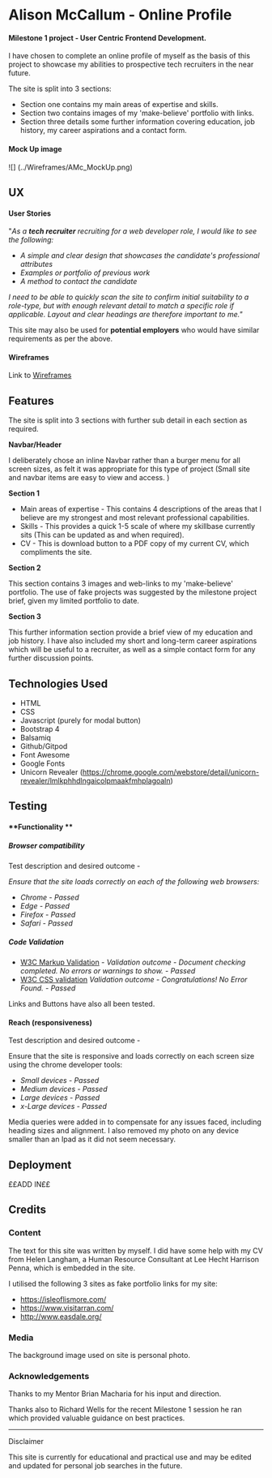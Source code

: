 # Alison McCallum - Online Profile

#### Milestone 1 project - User Centric Frontend Development. 

I have chosen to complete an online profile of myself as the basis of this project to showcase my abilities to prospective tech recruiters in the near future.  

The site is split into 3 sections: 

- Section one contains my main areas of expertise and skills.  
- Section two contains images of my 'make-believe' portfolio with links.
- Section three details some further information covering education, job history,  my career aspirations and a contact form.   

#### Mock Up image
![] (../Wireframes/AMc_MockUp.png)

## UX

#### User Stories

"*As a **tech recruiter** recruiting for a web developer role,  I would like to see the following:*

- *A simple and clear design that showcases the candidate's professional attributes*
- *Examples or portfolio of previous work*
- *A method to contact the candidate* 

*I need to be able to quickly scan the site to confirm initial suitability to a role-type, but with enough relevant detail to  match a specific role if applicable. Layout and clear headings are therefore important to me."*

This site may also be used for **potential employers** who would have similar requirements as per the above.

#### Wireframes

Link to [Wireframes](https://c131787a-8544-4671-acc4-93e8d5fb0951.ws-eu01.gitpod.io/files/download/?id=dd10ecca-ead0-4bdd-9851-7832af552c64)

## Features

The site is split into 3 sections with further sub detail in each section as required.

**Navbar/Header**

I deliberately chose an inline Navbar rather than a burger menu for all screen sizes, as felt it was appropriate for this type of project (Small site and navbar items are easy to view and access. )

**Section 1**

- Main areas of expertise - This contains 4 descriptions of the areas that I believe are my strongest and most relevant professional capabilities.
- Skills - This provides a quick 1-5 scale of where my skillbase currently sits (This can be updated as and when required). 
- CV - This is download button to a PDF copy of my current CV, which compliments the site.

**Section 2**

This section contains 3 images and web-links to my 'make-believe' portfolio.  The use of fake projects was suggested by the milestone project brief, given my limited portfolio to date.

**Section 3**

This further information section provide a brief view of my education and job history.  I have also included my short and long-term career aspirations  which will be useful to a recruiter, as well as a simple contact form for any further discussion points. 



## Technologies Used

- HTML
- CSS
- Javascript (purely for modal button)
- Bootstrap 4
- Balsamiq
- Github/Gitpod
- Font Awesome
- Google Fonts
- Unicorn Revealer (https://chrome.google.com/webstore/detail/unicorn-revealer/lmlkphhdlngaicolpmaakfmhplagoaln)



## Testing

#### **Functionality **

##### **Browser compatibility**

Test description and desired outcome -

 *Ensure that the site loads correctly on each of the following web browsers:*

- *Chrome - Passed*
- *Edge - Passed*
- *Firefox - Passed*
- *Safari - Passed*

##### Code Validation

- [W3C Markup Validation](https://validator.w3.org/) -  *Validation outcome - Document checking completed. No errors or warnings to show.* - *Passed*
- [W3C CSS validation](https://jigsaw.w3.org/css-validator/)  *Validation outcome - Congratulations! No Error Found. - Passed*

Links and Buttons have also all been tested. 

#### **Reach (responsiveness)**

Test description and desired outcome -

Ensure that the site is responsive and loads correctly on each screen size using the chrome developer tools:

- *Small devices - Passed*
- *Medium devices - Passed*
- *Large devices - Passed*
- *x-Large devices - Passed*

Media queries were added in to compensate for any issues faced, including heading sizes and alignment.  I also removed my photo on any device smaller than an Ipad as it did not seem necessary.



## Deployment

££ADD IN££

## Credits

### Content

The text for this site was written by myself.  I did have some help with my CV from Helen Langham, a Human Resource Consultant at Lee Hecht Harrison Penna, which is embedded in the site.

I utilised the following 3 sites as fake portfolio links for my site:

- https://isleoflismore.com/
- https://www.visitarran.com/
- http://www.easdale.org/

### Media

The background image used on site is personal photo.

### Acknowledgements

Thanks to my Mentor Brian Macharia for his input and direction.

Thanks also to Richard Wells for the recent Milestone 1 session he ran which provided valuable guidance on best practices. 



------

Disclaimer

This site is currently for educational and practical use and may be edited and updated for personal job searches in the future.

